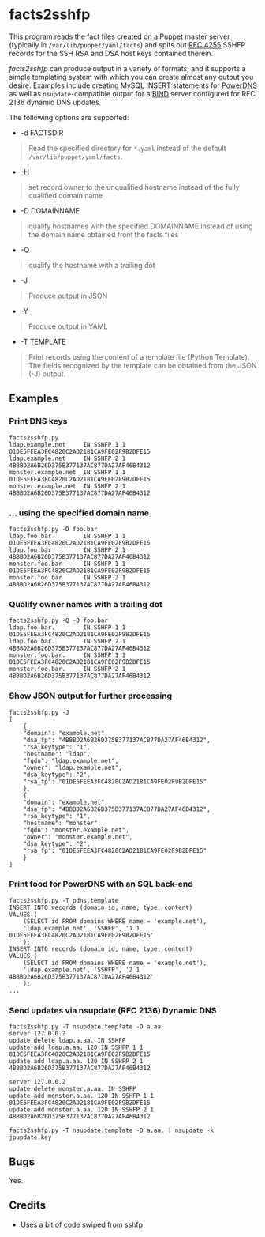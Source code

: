 # facts2sshfp

This program reads the fact files created on a Puppet master server (typically
in `/var/lib/puppet/yaml/facts`) and spits out [RFC 4255](http://www.ietf.org/rfc/rfc4255.txt)
SSHFP records for the SSH RSA and DSA host keys contained therein.

_facts2sshfp_ can produce output in a variety of formats, and it supports a simple
templating system with which you can create almost any output you desire. Examples 
include creating MySQL INSERT statements for [PowerDNS](http://powerdns.com) as well as
`nsupdate`-compatible output for a [BIND](http://www.isc.org/software/bind) server
configured for RFC 2136 dynamic DNS updates.

The following options are supported:

* -d FACTSDIR

> Read the specified directory for `*.yaml` instead of the default `/var/lib/puppet/yaml/facts`.

* -H 

> set record owner to the unqualified hostname instead of the fully qualified domain name

* -D DOMAINNAME

> qualify hostnames with the specified DOMAINNAME instead of using the domain name obtained
> from the facts files

* -Q

> qualify the hostname with a trailing dot

* -J

> Produce output in JSON

* -Y

> Produce output in YAML

* -T TEMPLATE

> Print records using the content of a template file (Python Template). The fields
> recognized by the template can be obtained from the JSON (-J) output.

## Examples

### Print DNS keys

	facts2sshfp.py 
	ldap.example.net     IN SSHFP 1 1 01DE5FEEA3FC4820C2AD2181CA9FE02F9B2DFE15
	ldap.example.net     IN SSHFP 2 1 4BBBD2A6B26D375B377137AC877DA27AF46B4312
	monster.example.net  IN SSHFP 1 1 01DE5FEEA3FC4820C2AD2181CA9FE02F9B2DFE15
	monster.example.net  IN SSHFP 2 1 4BBBD2A6B26D375B377137AC877DA27AF46B4312

### ... using the specified domain name

	facts2sshfp.py -D foo.bar
	ldap.foo.bar         IN SSHFP 1 1 01DE5FEEA3FC4820C2AD2181CA9FE02F9B2DFE15
	ldap.foo.bar         IN SSHFP 2 1 4BBBD2A6B26D375B377137AC877DA27AF46B4312
	monster.foo.bar      IN SSHFP 1 1 01DE5FEEA3FC4820C2AD2181CA9FE02F9B2DFE15
	monster.foo.bar      IN SSHFP 2 1 4BBBD2A6B26D375B377137AC877DA27AF46B4312

### Qualify owner names with a trailing dot

	facts2sshfp.py -Q -D foo.bar
	ldap.foo.bar.        IN SSHFP 1 1 01DE5FEEA3FC4820C2AD2181CA9FE02F9B2DFE15
	ldap.foo.bar.        IN SSHFP 2 1 4BBBD2A6B26D375B377137AC877DA27AF46B4312
	monster.foo.bar.     IN SSHFP 1 1 01DE5FEEA3FC4820C2AD2181CA9FE02F9B2DFE15
	monster.foo.bar.     IN SSHFP 2 1 4BBBD2A6B26D375B377137AC877DA27AF46B4312

### Show JSON output for further processing

	facts2sshfp.py -J
	[
	    {
		"domain": "example.net", 
		"dsa_fp": "4BBBD2A6B26D375B377137AC877DA27AF46B4312", 
		"rsa_keytype": "1", 
		"hostname": "ldap", 
		"fqdn": "ldap.example.net", 
		"owner": "ldap.example.net", 
		"dsa_keytype": "2", 
		"rsa_fp": "01DE5FEEA3FC4820C2AD2181CA9FE02F9B2DFE15"
	    }, 
	    {
		"domain": "example.net", 
		"dsa_fp": "4BBBD2A6B26D375B377137AC877DA27AF46B4312", 
		"rsa_keytype": "1", 
		"hostname": "monster", 
		"fqdn": "monster.example.net", 
		"owner": "monster.example.net", 
		"dsa_keytype": "2", 
		"rsa_fp": "01DE5FEEA3FC4820C2AD2181CA9FE02F9B2DFE15"
	    }
	]

### Print food for PowerDNS with an SQL back-end

	facts2sshfp.py -T pdns.template
	INSERT INTO records (domain_id, name, type, content)
	VALUES (
		(SELECT id FROM domains WHERE name = 'example.net'),
		'ldap.example.net', 'SSHFP', '1 1 01DE5FEEA3FC4820C2AD2181CA9FE02F9B2DFE15'
		);
	INSERT INTO records (domain_id, name, type, content)
	VALUES (
		(SELECT id FROM domains WHERE name = 'example.net'),
		'ldap.example.net', 'SSHFP', '2 1 4BBBD2A6B26D375B377137AC877DA27AF46B4312'
		);
	...

### Send updates via nsupdate (RFC 2136) Dynamic DNS

	facts2sshfp.py -T nsupdate.template -D a.aa.
	server 127.0.0.2
	update delete ldap.a.aa. IN SSHFP
	update add ldap.a.aa. 120 IN SSHFP 1 1 01DE5FEEA3FC4820C2AD2181CA9FE02F9B2DFE15
	update add ldap.a.aa. 120 IN SSHFP 2 1 4BBBD2A6B26D375B377137AC877DA27AF46B4312

	server 127.0.0.2
	update delete monster.a.aa. IN SSHFP
	update add monster.a.aa. 120 IN SSHFP 1 1 01DE5FEEA3FC4820C2AD2181CA9FE02F9B2DFE15
	update add monster.a.aa. 120 IN SSHFP 2 1 4BBBD2A6B26D375B377137AC877DA27AF46B4312

	facts2sshfp.py -T nsupdate.template -D a.aa. | nsupdate -k jpupdate.key


## Bugs

Yes.

## Credits

* Uses a bit of code swiped from [sshfp](http://www.xelerance.com/services/software/sshfp/)

